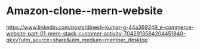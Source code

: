 # Amazon-clone--mern-website

https://www.linkedin.com/posts/dinesh-kumar-g-44a369249_e-commerce-website-part-01-mern-stack-customer-activity-7042913584204451840-qkxv?utm_source=share&utm_medium=member_desktop
